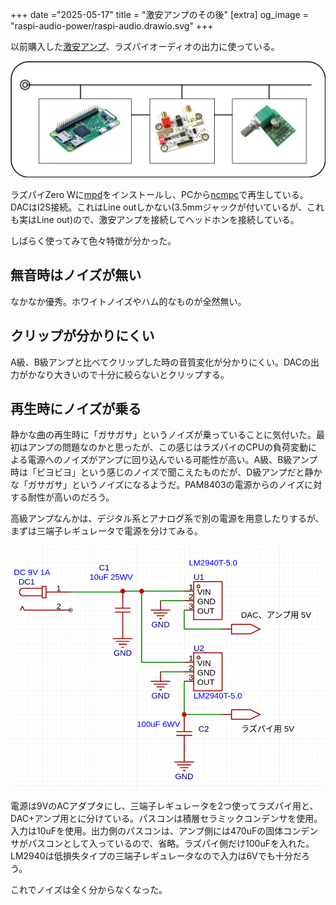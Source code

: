 +++
date ="2025-05-17"
title = "激安アンプのその後"
[extra]
og_image = "raspi-audio-power/raspi-audio.drawio.svg"
+++

以前購入した[激安アンプ](https://www.ruimo.com/showArticle/1667)、ラズパイオーディオの出力に使っている。

![回路図1](raspi-audio.drawio.svg)

ラズパイZero Wに[mpd](https://github.com/laheym/rpi-mpd)をインストールし、PCから[ncmpc](https://www.musicpd.org/clients/ncmpc/)で再生している。DACはI2S接続。これはLine outしかない(3.5mmジャックが付いているが、これも実はLine out)ので、激安アンプを接続してヘッドホンを接続している。

しばらく使ってみて色々特徴が分かった。

## 無音時はノイズが無い

なかなか優秀。ホワイトノイズやハム的なものが全然無い。

## クリップが分かりにくい

A級、B級アンプと比べてクリップした時の音質変化が分かりにくい。DACの出力がかなり大きいので十分に絞らないとクリップする。

## 再生時にノイズが乗る

静かな曲の再生時に「ガサガサ」というノイズが乗っていることに気付いた。最初はアンプの問題なのかと思ったが、この感じはラズパイのCPUの負荷変動による電源へのノイズがアンプに回り込んでいる可能性が高い。A級、B級アンプ時は「ビヨビヨ」という感じのノイズで聞こえたものだが、D級アンプだと静かな「ガサガサ」というノイズになるようだ。PAM8403の電源からのノイズに対する耐性が高いのだろう。

高級アンプなんかは、デジタル系とアナログ系で別の電源を用意したりするが、まずは三端子レギュレータで電源を分けてみる。

![回路図](schematics.png)

電源は9VのACアダプタにし、三端子レギュレータを2つ使ってラズパイ用と、DAC+アンプ用とに分けている。パスコンは積層セラミックコンデンサを使用。入力は10uFを使用。出力側のパスコンは、アンプ側には470uFの固体コンデンサがパスコンとして入っているので、省略。ラズパイ側だけ100uFを入れた。LM2940は低損失タイプの三端子レギュレータなので入力は6Vでも十分だろう。

これでノイズは全く分からなくなった。
